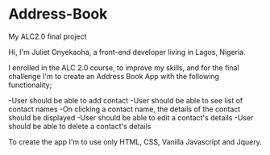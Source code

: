 # Address-Book
My ALC2.0 final project

Hi, I'm Juliet Onyekaoha, a front-end developer living in Lagos, Nigeria.

I enrolled in the ALC 2.0 course, to improve my skills, and for the final challenge I'm to create an Address Book App with the following functionality;

-User should be able to add contact
-User should be able to see list of contact names
-On clicking a contact name, the details of the contact should be displayed
-User should be able to edit a contact's details
-User should be able to delete a contact's details

To create the app I'm to use only HTML, CSS, Vanilla Javascript and Jquery.

